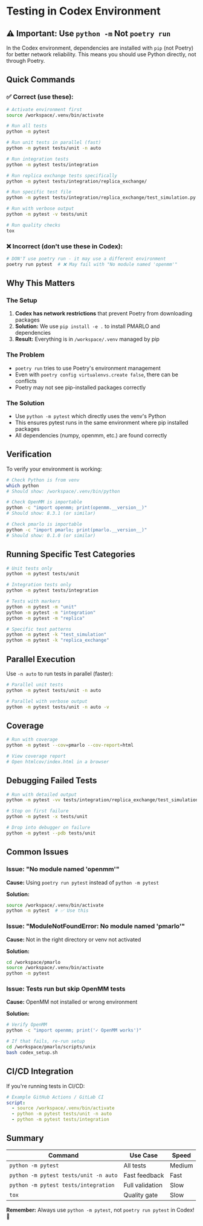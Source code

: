# Testing in Codex Environment

## ⚠️ Important: Use `python -m` Not `poetry run`

In the Codex environment, dependencies are installed with `pip` (not Poetry) for better network reliability. This means you should use Python directly, not through Poetry.

## Quick Commands

### ✅ Correct (use these):

```bash
# Activate environment first
source /workspace/.venv/bin/activate

# Run all tests
python -m pytest

# Run unit tests in parallel (fast)
python -m pytest tests/unit -n auto

# Run integration tests
python -m pytest tests/integration

# Run replica exchange tests specifically
python -m pytest tests/integration/replica_exchange/

# Run specific test file
python -m pytest tests/integration/replica_exchange/test_simulation.py

# Run with verbose output
python -m pytest -v tests/unit

# Run quality checks
tox
```

### ❌ Incorrect (don't use these in Codex):

```bash
# DON'T use poetry run - it may use a different environment
poetry run pytest  # ❌ May fail with "No module named 'openmm'"
```

## Why This Matters

### The Setup

1. **Codex has network restrictions** that prevent Poetry from downloading packages
2. **Solution:** We use `pip install -e .` to install PMARLO and dependencies
3. **Result:** Everything is in `/workspace/.venv` managed by pip

### The Problem

- `poetry run` tries to use Poetry's environment management
- Even with `poetry config virtualenvs.create false`, there can be conflicts
- Poetry may not see pip-installed packages correctly

### The Solution

- Use `python -m pytest` which directly uses the venv's Python
- This ensures pytest runs in the same environment where pip installed packages
- All dependencies (numpy, openmm, etc.) are found correctly

## Verification

To verify your environment is working:

```bash
# Check Python is from venv
which python
# Should show: /workspace/.venv/bin/python

# Check OpenMM is importable
python -c "import openmm; print(openmm.__version__)"
# Should show: 8.3.1 (or similar)

# Check pmarlo is importable
python -c "import pmarlo; print(pmarlo.__version__)"
# Should show: 0.1.0 (or similar)
```

## Running Specific Test Categories

```bash
# Unit tests only
python -m pytest tests/unit

# Integration tests only
python -m pytest tests/integration

# Tests with markers
python -m pytest -m "unit"
python -m pytest -m "integration"
python -m pytest -m "replica"

# Specific test patterns
python -m pytest -k "test_simulation"
python -m pytest -k "replica_exchange"
```

## Parallel Execution

Use `-n auto` to run tests in parallel (faster):

```bash
# Parallel unit tests
python -m pytest tests/unit -n auto

# Parallel with verbose output
python -m pytest tests/unit -n auto -v
```

## Coverage

```bash
# Run with coverage
python -m pytest --cov=pmarlo --cov-report=html

# View coverage report
# Open htmlcov/index.html in a browser
```

## Debugging Failed Tests

```bash
# Run with detailed output
python -m pytest -vv tests/integration/replica_exchange/test_simulation.py

# Stop on first failure
python -m pytest -x tests/unit

# Drop into debugger on failure
python -m pytest --pdb tests/unit
```

## Common Issues

### Issue: "No module named 'openmm'"

**Cause:** Using `poetry run pytest` instead of `python -m pytest`

**Solution:**
```bash
source /workspace/.venv/bin/activate
python -m pytest  # ✅ Use this
```

### Issue: "ModuleNotFoundError: No module named 'pmarlo'"

**Cause:** Not in the right directory or venv not activated

**Solution:**
```bash
cd /workspace/pmarlo
source /workspace/.venv/bin/activate
python -m pytest
```

### Issue: Tests run but skip OpenMM tests

**Cause:** OpenMM not installed or wrong environment

**Solution:**
```bash
# Verify OpenMM
python -c "import openmm; print('✓ OpenMM works')"

# If that fails, re-run setup
cd /workspace/pmarlo/scripts/unix
bash codex_setup.sh
```

## CI/CD Integration

If you're running tests in CI/CD:

```yaml
# Example GitHub Actions / GitLab CI
script:
  - source /workspace/.venv/bin/activate
  - python -m pytest tests/unit -n auto
  - python -m pytest tests/integration
```

## Summary

| Command | Use Case | Speed |
|---------|----------|-------|
| `python -m pytest` | All tests | Medium |
| `python -m pytest tests/unit -n auto` | Fast feedback | Fast |
| `python -m pytest tests/integration` | Full validation | Slow |
| `tox` | Quality gate | Slow |

**Remember:** Always use `python -m pytest`, not `poetry run pytest` in Codex! 🎯

